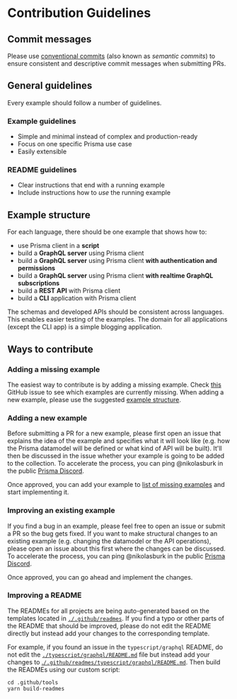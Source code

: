 # Contribution Guidelines

## Commit messages

Please use [conventional commits](https://www.conventionalcommits.org) (also known as _semantic commits_) to ensure consistent and descriptive commit messages when submitting PRs.

## General guidelines

Every example should follow a number of guidelines.

### Example guidelines

- Simple and minimal instead of complex and production-ready
- Focus on one specific Prisma use case
- Easily extensible

### README guidelines

- Clear instructions that end with a running example
- Include instructions how to _use_ the running example

## Example structure

For each language, there should be one example that shows how to:

- use Prisma client in a **script**
- build a **GraphQL server** using Prisma client
- build a **GraphQL server** using Prisma client **with authentication and permissions**
- build a **GraphQL server** using Prisma client **with realtime GraphQL subscriptions**
- build a **REST API** with Prisma client
- build a **CLI** application with Prisma client

The schemas and developed APIs should be consistent across languages. This enables easier testing of the examples. The domain for all applications (except the CLI app) is a simple blogging application.
<!--
Here's an overview of the used datamodels and APIs:

### Script

<details><summary>View datamodel</summary>

`datamodel.prisma`:

```graphql
type User {
  id: ID! @id
  email: String! @unique
  name: String
  posts: [Post!]!
}

type Post {
  id: ID! @id
  createdAt: DateTime!
  updatedAt: DateTime!
  published: Boolean! @default(value: "false")
  title: String!
  content: String
  author: User!
}
```

</details>

### GraphQL server

<details><summary>View datamodel and GraphQL schema</summary>

`datamodel.prisma`:

```graphql
type User {
  id: ID! @id
  email: String! @unique
  name: String
  posts: [Post!]!
}

type Post {
  id: ID! @id
  createdAt: DateTime!
  updatedAt: DateTime!
  published: Boolean! @default(value: "false")
  title: String!
  content: String
  author: User!
}
```

`schema.graphql`:

```graphql
scalar DateTime

type Query {
  feed: [Post!]!
  filterPosts(searchString: String): [Post!]!
  post(id: ID!): Post
}

type Mutation {
  signupUser(email: String!, name: String): User!
  createDraft(title: String!, content: String, authorEmail: String!): Post!
  deletePost(id: ID!): Post
  publish(id: ID!): Post
}

type Post {
  id: ID!
  createdAt: DateTime!
  updatedAt: DateTime!
  published: Boolean!
  title: String!
  content: String
  author: User!
}

type User {
  id: ID!
  email: String!
  name: String
  posts: [Post!]!
}
```

</details>

### GraphQL server with authentication and permissions

<details><summary>View datamodel and GraphQL schema</summary>

`datamodel.prisma`:

```graphql
type Post {
  id: ID! @id
  createdAt: DateTime!
  updatedAt: DateTime!
  published: Boolean! @default(value: "false")
  title: String!
  content: String
  author: User!
}

type User {
  id: ID! @id
  email: String! @unique
  password: String!
  name: String
  posts: [Post!]!
}
```

`schema.graphql`:

```graphql
scalar DateTime

type Query {
  me: User
  feed: [Post!]!
  filterPosts(searchString: String): [Post!]!
  post(id: ID!): Post
}

type Mutation {
  createDraft(title: String!, content: String): Post!
  deletePost(id: ID!): Post
  publish(id: ID!): Post
  signup(email: String!, password: String!, name: String): AuthPayload!
  login(email: String!, password: String!): AuthPayload!
}

type AuthPayload {
  token: String!
  user: User!
}

type Post {
  id: ID!
  createdAt: DateTime!
  updatedAt: DateTime!
  published: Boolean!
  title: String!
  content: String
  author: User!
}

type User {
  id: ID!
  email: String!
  name: String
  posts: [Post!]!
}
```

</details>

### GraphQL server with realtime GraphQL subscriptions

<details><summary>View datamodel and GraphQL schema</summary>

`datamodel.prisma`:

```graphql
type Post {
  id: ID! @id
  createdAt: DateTime!
  updatedAt: DateTime!
  published: Boolean! @default(value: "false")
  title: String!
  content: String
}
```

`schema.graphql`:

```graphql
scalar DateTime

type Query {
  feed: [Post!]!
  filterPosts(searchString: String): [Post!]!
  post(id: ID!): Post
}

type Mutation {
  createDraft(title: String!, content: String): Post!
  deletePost(id: ID!): Post
  publish(id: ID!): Post
}

type Subscription {
  posts: Post
}

type Post {
  id: ID!
  createdAt: DateTime!
  updatedAt: DateTime!
  published: Boolean!
  title: String!
  content: String
}
```

</details>

### REST API

<details><summary>View datamodel and API operations</summary>

`datamodel.prisma`:

```graphql
type User {
  id: ID! @id
  email: String! @unique
  name: String
  posts: [Post!]!
}

type Post {
  id: ID! @id
  createdAt: DateTime!
  updatedAt: DateTime!
  published: Boolean! @default(value: "false")
  title: String!
  content: String
  author: User!
}
```

### API

#### `GET`

- `/post/:id`: Fetch a single post by its `id`
- `/feed`: Fetch all _published_ posts
- `/filterPosts?searchString={searchString}`: Filter posts by `title` or `content`

#### `POST`

- `/post`: Create a new post
  - Body:
    - `title: String` (required): The title of the post
    - `content: String` (optional): The content of the post
    - `authorEmail: String` (required): The email of the user that creates the post
- `/user`: Create a new user
  - Body:
    - `email: String` (required): The email address of the user
    - `name: String` (optional): The name of the user

#### `PUT`

- `/publish/:id`: Publish a post by its `id`

#### `DELETE`

- `/post/:id`: Delete a post by its `id`


</details>


### CLI TODO app

<details><summary>View datamodel</summary>

`datamodel.prisma`:

```graphql
type Todo {
  id: ID! @id
  title: String! @unique
  createdAt: DateTime!
}
```

</details> -->

## Ways to contribute

### Adding a missing example

The easiest way to contribute is by adding a missing example. Check [this](https://github.com/prisma/prisma-examples/issues/311) GitHub issue to see which examples are currently missing. When adding a new example, please use the suggested [example structure](#example-structure).

### Adding a new example

Before submitting a PR for a new example, please first open an issue that explains the idea of the example and specifies what it will look like (e.g. how the Prisma datamodel will be defined or what kind of API will be built). It'll then be discussed in the issue whether your example is going to be added to the collection. To accelerate the process, you can ping @nikolasburk in the public [Prisma Discord](https://pris.ly/discord).

Once approved, you can add your example to [list of missing examples](https://github.com/prisma/prisma-examples/issues/311) and start implementing it.

### Improving an existing example

If you find a bug in an example, please feel free to open an issue or submit a PR so the bug gets fixed. If you want to make structural changes to an existing example (e.g. changing the datamodel or the API operations), please open an issue about this first where the changes can be discussed. To accelerate the process, you can ping @nikolasburk in the public [Prisma Discord](https://pris.ly/discord).

Once approved, you can go ahead and implement the changes.

### Improving a README

The READMEs for all projects are being auto-generated based on the templates located in [`./.github/readmes`](./.github/readmes). If you find a typo or other parts of the README that should be improved, please do not edit the README directly but instead add your changes to the corresponding template.

For example, if you found an issue in the `typescript/graphql` README, do not edit the [`./typescript/graphql/README.md`](./typescript/graphql/README.md) file but instead add your changes to [.`/.github/readmes/typescript/graphql/README.md`](./.github/readmes/typescript/graphql/README.md). Then build the READMEs using our custom script:

```
cd .github/tools
yarn build-readmes
```
